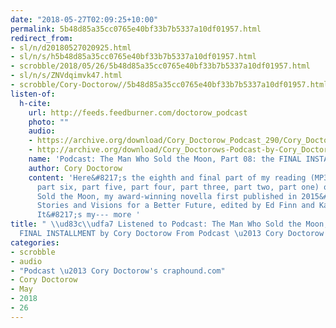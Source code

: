 ```yaml
---
date: "2018-05-27T02:09:25+10:00"
permalink: 5b48d85a35cc0765e40bf33b7b5337a10df01957.html
redirect_from:
- sl/n/d20180527020925.html
- sl/n/s/h5b48d85a35cc0765e40bf33b7b5337a10df01957.html
- scrobble/2018/05/26/5b48d85a35cc0765e40bf33b7b5337a10df01957.html
- sl/n/s/ZNVdqimvk47.html
- scrobble/Cory-Doctorow//5b48d85a35cc0765e40bf33b7b5337a10df01957.html
listen-of:
  h-cite:
    url: http://feeds.feedburner.com/doctorow_podcast
    photo: ""
    audio:
    - https://archive.org/download/Cory_Doctorow_Podcast_290/Cory_Doctorow_Podcast_290_-_The_Man_Who_Sold_the_Moon_08.mp3
    - http://archive.org/download/Cory_Doctorows-Podcast-by-Cory_Doctorow/Cory_Doctorow_Podcast_290_-_The_Man_Who_Sold_the_Moon_08.mp3
    name: 'Podcast: The Man Who Sold the Moon, Part 08: the FINAL INSTALLMENT'
    author: Cory Doctorow
    content: 'Here&#8217;s the eighth and final part of my reading (MP3) (part seven,
      part six, part five, part four, part three, part two, part one) of The Man Who
      Sold the Moon, my award-winning novella first published in 2015&#8217;s Hieroglyph:
      Stories and Visions for a Better Future, edited by Ed Finn and Kathryn Cramer.
      It&#8217;s my--- more '
title: " \\ud83c\\udfa7 Listened to Podcast: The Man Who Sold the Moon, Part 08: the
  FINAL INSTALLMENT by Cory Doctorow From Podcast \u2013 Cory Doctorow's craphound.com"
categories:
- scrobble
- audio
- "Podcast \u2013 Cory Doctorow's craphound.com"
- Cory Doctorow
- May
- 2018
- 26
---
```

